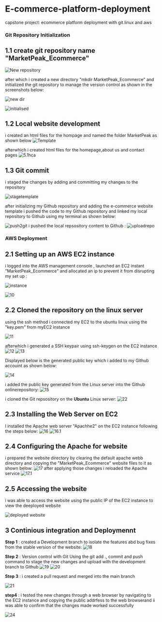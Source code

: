 # E-commerce-platform-deployment
capstone project: ecommerce platform deployment with git.linux and aws


### Git Repository Initialization

## 1.1 create git repository name "MarketPeak_Ecommerce"

![New repository](./img/1.new%20repo.png)

after which i created a new directory "mkdir MarketPeak_Ecommerce" and initialized the git repository to manage the version control as shown in the screenshots below:

![new dir](./img/3.projectdir.png)

![initialised](./img/4.init.png)


## 1.2 Local website development

i created an html files for the hompage and named the folder MarketPeak as shown below
![Template](./img/5.template.png)

afterwhich i created html files for the homepage,about us and contact pages
![5.1hca](./img/5.1hca.png)

## 1.3 Git commit
i staged the changes by adding and committing my changes to the repository 

![stagetemplate](./img/6.stagetemplate.png)

after initializing my Github repository and adding the e-commerce website template i pushed the code to my Github repository and linked my local repository to Github using my terminal as shown below:

![push2git](./img/7.push2git.png)
i pushed the local repsository content to Github :
![uploadrepo](./img/8.uploadlclrepo.png)


### AWS Deployment

## 2.1 Setting up an AWS EC2 instance

i logged into the AWS management console , launched an EC2 instant "MarketPeak_Ecommerce" and allocated an ip to prevent it from disrupting my set up :

![instance](./img/9.linstance.png)

![10](./img/10.allip.png)

## 2.2 Cloned the repository on the linux server

using the ssh method i connected my EC2 to the ubuntu linux using the "key.pem" from myEC2 instance

![11](./img/11.connectssh.png)

afterwhich i  generated a SSH keypair using ssh-keygen on the EC2 instance
![12](./img/12.generatessh.png)
![13](./img/13.publick.png)

Displayed below is the generated public key which i added to my Github accouint as shown below:

![14](./img/14.dpublick.png)

i added the public key generated from the Linux server into the Github onlinerepository: 
![15](./img/15.gitssh.png)

i cloned the Git repsository on the **Ubuntu** Linux server:
![22](./img/22.cloneubuntu.png)

## 2.3 Installing the Web Server on EC2
 I installed the Apache web server "Apachhe2" on the EC2 instance following the steps below:
![16](./img/16.0webs.png)
![16.1](./img/16.1webs.png)

## 2.4 Configuring the Apache for website
 i prepared the website directory  by clearing the default apache webb directory and copying the "MarketPeak_Ecommerce" website files to it as shown below:
![17](./img/17.1pwebd.png)
after applying those changes i reloaded the Apache service
![17.1](./img/17.2wepdr.png)

## 2.5 Accessing the website 
i was able to access the website using the public IP of the EC2 instance to view the deeployed website

![deployed website](./img/23.pron.png)

## 3 Continious integration and Deploymennt
**Step 1** : created a Development branch to isolate the features abd bug fixes from the stable version of the website:
![18](./img/18.crstcm.png)

**Step 2** : Version control with Git
Using the git add ., commit and push command to stage the new changes and upload with the development branch to Github
![19](./img/19.pushdev.png)
![20](./img/20.mainmerge.png)

**Step 3** : i created a pull request and merged into the main branch

![21](./img/21.deployin.png)

**step4** : i tested the new changes  through a web browser by navigating to the EC2 instance and copying the public addrfess to the web browserand ii was able to confirm that the changes made worked successfully

![24](./img/23.pron.png)
